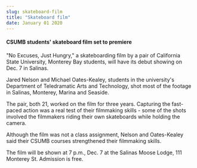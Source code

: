 ```yaml
---
slug: skateboard-film
title: "Skateboard film"
date: January 01 2020
---
```


 
<h4>CSUMB students' skateboard film set to premiere</h4>
<p>
  "No Excuses, Just Hungry," a skateboarding film by a pair of California State
  University, Monterey Bay students, will have its debut showing on Dec. 7 in
  Salinas.
</p>
<p>
  Jared Nelson and Michael Oates-Kealey, students in the university's Department
  of Teledramatic Arts and Technology, shot most of the footage in Salinas,
  Monterey, Marina and Seaside.
</p>
<p>
  The pair, both 21, worked on the film for three years. Capturing the
  fast-paced action was a real test of their filmmaking skills - some of the
  shots involved the filmmakers riding their own skateboards while holding the
  camera.
</p>
<p>
  Although the film was not a class assignment, Nelson and Oates-Kealey said
  their CSUMB courses strengthened their filmmaking skills.
</p>
<p>
  The film will be shown at 7 p.m., Dec. 7 at the Salinas Moose Lodge, 111
  Monterey St. Admission is free.
</p>
 
